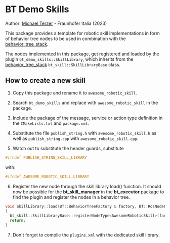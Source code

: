 # BT Demo Skills

Author: [Michael Terzer](mailto:michael.terzer@fraunhofer.it) - Fraunhofer Italia (2023)

This package provides a template for robotic skill implementations in form of behavior tree nodes to be used in combination with the [behavior_tree_stack](https://github.com/FraunhoferItalia/behavior_tree_stack).

The nodes implemented in this package, get registered and loaded by the plugin `bt_demo_skills::SkillLibrary`, which inherits from the [behavior_tree_stack](https://github.com/FraunhoferItalia/behavior_tree_stack) `bt_skill::SkillLibraryBase` class.

## How to create a new skill

1. Copy this package and rename it to `awesome_robotic_skill`.

2. Search `bt_demo_skills` and replace with `awesome_robotic_skill` in the package.

3. Include the package of the message, service or action type definition in the `CMakeLists.txt` and `package.xml`.

4. Substitute the file `publish_string.h` with `awesome_robotic_skill.h` as well as `publish_string.cpp` with `awesome_robotic_skill.cpp`.

5. Watch out to substitute the header guards, substitute 

```cpp
#ifndef PUBLISH_STRING_SKILL_LIBRARY
```

with:

```cpp
#ifndef AWESOME_ROBOTIC_SKILL_LIBRARY
```

6. Register the new node through the skill library load() function. It should now be possible for the **bt_skill_manager** in the **bt_executor** package to find the plugin and register the nodes in a behavior tree.

```cpp
void SkillLibrary::load(BT::BehaviorTreeFactory & factory, BT::RosNodeParams & params) const
{
  bt_skill::SkillLibraryBase::registerNodeType<AwesomeRoboticSkill>(factory, params);
  return;
}
```

7. Don't forget to compile the  `plugins.xml` with the dedicated skill library.
